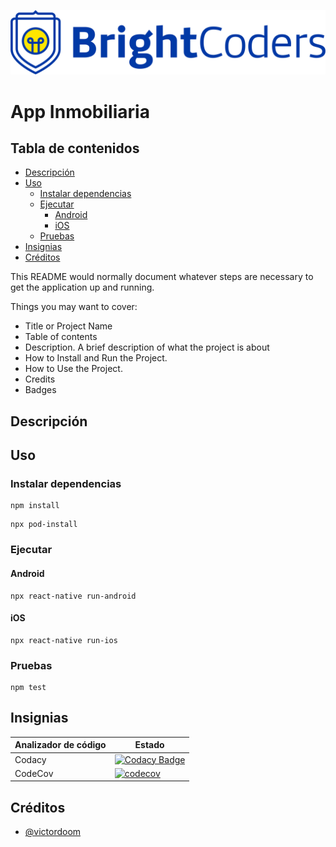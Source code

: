 ![BrightCoders Logo](img/logo.png)

# App Inmobiliaria

## Tabla de contenidos

- [Descripción](#Descripción)
- [Uso](#Uso)
  - [Instalar dependencias](#Instalar-dependencias)
  - [Ejecutar](#Ejecutar)
    - [Android](#Android)
    - [iOS](#iOS)
  - [Pruebas](#Pruebas)
- [Insignias](#Insignias)
- [Créditos](#Créditos)

This README would normally document whatever steps are necessary to get the application up and running.

Things you may want to cover:

- Title or Project Name
- Table of contents
- Description. A brief description of what the project is about
- How to Install and Run the Project.
- How to Use the Project.
- Credits
- Badges

## Descripción

## Uso

### Instalar dependencias

```
npm install
```
```
npx pod-install
```

### Ejecutar

#### Android

```
npx react-native run-android
```

#### iOS

```
npx react-native run-ios
```

### Pruebas

```
npm test
```

## Insignias

| Analizador de código           | Estado                                                                                                                                                                                                                                                                                                                                                     |
| ------------------------------ | ---------------------------------------------------------------------------------------------------------------------------------------------------------------------------------------------------------------------------------------------------------------------------------------------------------------------------------------------------------- |
| Codacy                         | [![Codacy Badge](https://app.codacy.com/project/badge/Grade/689a6981f19f4a1194c391802ae8a908)](https://www.codacy.com/gh/BrightCoders-Institute/BCDIC22-RN-recetario-inmobiliaria-victordoom/dashboard?utm_source=github.com&amp;utm_medium=referral&amp;utm_content=BrightCoders-Institute/BCDIC22-RN-recetario-inmobiliaria-victordoom&amp;utm_campaign=Badge_Grade) |
| CodeCov                        | [![codecov](https://codecov.io/gh/BrightCoders-Institute/BCDIC22-RN-recetario-inmobiliaria-victordoom/branch/master/graph/badge.svg?token=5kKavhmNft)](https://codecov.io/gh/BrightCoders-Institute/BCDIC22-RN-recetario-inmobiliaria-victordoom)                                                                                                                                                 |
## Créditos

- [@victordoom](https://github.com/victordoom)
